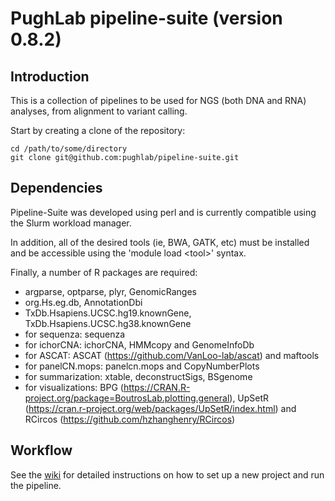 # PughLab pipeline-suite (version 0.8.2)

## Introduction
This is a collection of pipelines to be used for NGS (both DNA and RNA) analyses, from alignment to variant calling.

Start by creating a clone of the repository:

<pre><code>cd /path/to/some/directory
git clone git@github.com:pughlab/pipeline-suite.git
</code></pre>

## Dependencies
Pipeline-Suite was developed using perl and is currently compatible using the Slurm workload manager.

In addition, all of the desired tools (ie, BWA, GATK, etc) must be installed and be accessible using the 'module load \<tool\>' syntax.

Finally, a number of R packages are required:
- argparse, optparse, plyr, GenomicRanges
- org.Hs.eg.db, AnnotationDbi
- TxDb.Hsapiens.UCSC.hg19.knownGene, TxDb.Hsapiens.UCSC.hg38.knownGene
- for sequenza: sequenza
- for ichorCNA: ichorCNA, HMMcopy and GenomeInfoDb
- for ASCAT: ASCAT (https://github.com/VanLoo-lab/ascat) and maftools
- for panelCN.mops: panelcn.mops and CopyNumberPlots
- for summarization: xtable, deconstructSigs, BSgenome
- for visualizations: BPG (https://CRAN.R-project.org/package=BoutrosLab.plotting.general), UpSetR (https://cran.r-project.org/web/packages/UpSetR/index.html) and RCircos (https://github.com/hzhanghenry/RCircos)

## Workflow
See the [wiki](https://github.com/pughlab/pipeline-suite/wiki) for detailed instructions on how to set up a new project and run the pipeline.
